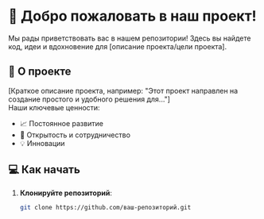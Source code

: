 # 👋 Добро пожаловать в наш проект!

Мы рады приветствовать вас в нашем репозитории! Здесь вы найдете код, идеи и вдохновение для [описание проекта/цели проекта].

## 🚀 О проекте

[Краткое описание проекта, например: "Этот проект направлен на создание простого и удобного решения для..."]  
Наши ключевые ценности: 
- 📈 Постоянное развитие
- 🤝 Открытость и сотрудничество
- 💡 Инновации

## 💻 Как начать

1. **Клонируйте репозиторий**:  
   ```bash
   git clone https://github.com/ваш-репозиторий.git
